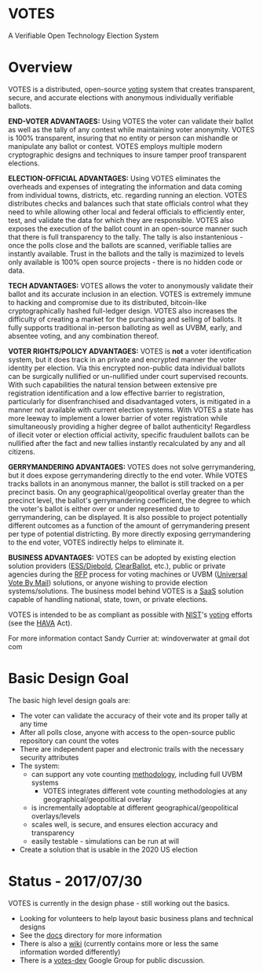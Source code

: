 # VOTES

A Verifiable Open Technology Election System

# Overview

VOTES is a distributed, open-source [voting](https://en.wikipedia.org/wiki/Voting) system that creates transparent, secure, and accurate elections with anonymous individually verifiable ballots.

**END-VOTER ADVANTAGES:**  Using VOTES the voter can validate their ballot as well as the tally of any contest while maintaining voter anonymity. VOTES is 100% transparent, insuring that no entity or person can mishandle or manipulate any ballot or contest.  VOTES employs multiple modern cryptographic designs and techniques to insure tamper proof transparent elections.

**ELECTION-OFFICIAL ADVANTAGES:** Using VOTES eliminates the overheads and expenses of integrating the information and data coming from individual towns, districts, etc. regarding running an election.  VOTES distributes checks and balances such that state officials control what they need to while allowing other local and federal officials to efficiently enter, test, and validate the data for which they are responsible.  VOTES also exposes the execution of the ballot count in an open-source manner such that there is full transparency to the tally.  The tally is also instantenious - once the polls close and the ballots are scanned, verifiable tallies are instantly available.  Trust in the ballots and the tally is mazimized to levels only available is 100% open source projects - there is no hidden code or data.

**TECH ADVANTAGES:** VOTES allows the voter to anonymously validate their ballot and its accurate inclusion in an election.  VOTES is extremely immune to hacking and compromise due to its distributed, bitcoin-like cryptographically hashed full-ledger design.  VOTES also increases the difficulty of creating a market for the purchasing and selling of ballots.  It fully supports traditional in-person balloting as well as UVBM, early, and absentee voting, and any combination thereof.

**VOTER RIGHTS/POLICY ADVANTAGES:**   VOTES is __not__ a voter identification system, but it does track in an private and encrypted manner the voter identity per election.  Via this encrypted non-public data individual ballots can be surgically nullified or un-nullified under court supervised recounts.  With such capabilities the natural tension between extensive pre registration identification and a low effective barrier to registration, particularly for disenfranchised and disadvantaged voters, is mitigated in a manner not available with current election systems.  With VOTES a state has more leeway to implement a lower barrier of voter registration while simultaneously providing a higher degree of ballot authenticity!  Regardless of illecit voter or election official activity, specific fraudulent ballots can be nullified after the fact and new tallies instantly recalculated by any and all citizens.

**GERRYMANDERING ADVANTAGES:**  VOTES does not solve gerrymandering, but it does expose gerrymandering directly to the end voter.  While VOTES tracks ballots in an anonymous manner, the ballot is still tracked on a per precinct basis.  On any geographical/geopolitical overlay greater than the precinct level, the ballot's gerrymandering coefficient, the degree to which the voter's ballot is either over or under represented due to gerrymandering, can be displayed.  It is also possible to project potentially different outcomes as a function of the amount of gerrymandering present per type of potential districting.  By more directly exposing gerrymandering to the end voter, VOTES indirectly helps to eliminate it.

**BUSINESS ADVANTAGES:**  VOTES can be adopted by existing election solution providers ([ESS/Diebold](http://www.essvote.com/about/), [ClearBallot](http://www.clearballot.com/), etc.), public or private agencies during the [RFP](https://en.wikipedia.org/wiki/Request_for_proposal) process for voting machines or UVBM ([Universal Vote By Mail](http://washingtonmonthly.com/magazine/janfeb-2016/vote-from-home-save-your-country/)) solutions, or anyone wishing to provide election systems/solutions.  The business model behind VOTES is a  [SaaS](https://en.wikipedia.org/wiki/Software_as_a_service) solution capable of handling national, state, town, or private elections.

VOTES is intended to be as compliant as possible with [NIST](https://en.wikipedia.org/wiki/National_Institute_of_Standards_and_Technology)'s [voting](https://www.nist.gov/itl/voting) efforts (see the [HAVA](https://en.wikipedia.org/wiki/Help_America_Vote_Act) Act).

For more information contact Sandy Currier at:  windoverwater at gmail dot com

# Basic Design Goal

The basic high level design goals are:

* The voter can validate the accuracy of their vote and its proper tally at any time
* After all polls close, anyone with access to the open-source public repository can count the votes
* There are independent paper and electronic trails with the necessary security attributes
* The system:
  * can support any vote counting [methodology](https://electology.org/library), including full UVBM systems
    * VOTES integrates different vote counting methodologies at any geographical/geopolitical overlay
  * is incrementally adoptable at different geographical/geopolitical overlays/levels
  * scales well, is secure, and ensures election accuracy and transparency
  * easily testable - simulations can be run at will
* Create a solution that is usable in the 2020 US election

# Status - 2017/07/30

VOTES is currently in the design phase - still working out the basics.
* Looking for volunteers to help layout basic business plans and technical designs
* See the [docs](https://github.com/PacemTerra/votes/tree/master/docs) directory for more information
* There is also a [wiki](https://github.com/PacemTerra/votes/wiki) (currently contains more or less the same information worded differently)
* There is a [votes-dev](https://groups.google.com/forum/#!forum/votes-dev) Google Group for public discussion.
